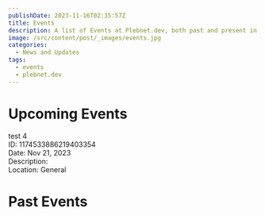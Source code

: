 ```yaml
---
publishDate: 2023-11-16T02:35:57Z
title: Events
description: A list of Events at Plebnet.dev, both past and present in Discord.
image: /src/content/post/_images/events.jpg
categories:
  - News and Updates
tags:
  - events
  - plebnet.dev
---
```


# Upcoming Events

test 4<br>
ID: 1174533886219403354<br>
Date: Nov 21, 2023<br>
Description:
<br>
Location: General

# Past Events


